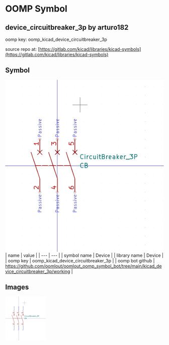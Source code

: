 # OOMP Symbol  
## device_circuitbreaker_3p  by arturo182  
  
oomp key: oomp_kicad_device_circuitbreaker_3p  
  
source repo at: [https://gitlab.com/kicad/libraries/kicad-symbols](https://gitlab.com/kicad/libraries/kicad-symbols)  
## Symbol  
  
[![working.png](working_600.png)](working.png)  
| name | value | 
| --- | --- | 
| symbol name | Device | 
| library name | Device | 
| oomp key | oomp_kicad_device_circuitbreaker_3p | 
| oomp bot github | https://github.com/oomlout/oomlout_oomp_symbol_bot/tree/main/kicad_device_circuitbreaker_3p/working | 
## Images  
  
[![working.png](working_140.png)](working.png)  

